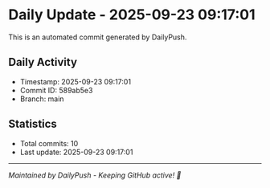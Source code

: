 # Daily Update - 2025-09-23 09:17:01

This is an automated commit generated by DailyPush.

## Daily Activity
- Timestamp: 2025-09-23 09:17:01
- Commit ID: 589ab5e3
- Branch: main

## Statistics
- Total commits: 10
- Last update: 2025-09-23 09:17:01

---
*Maintained by DailyPush - Keeping GitHub active! 🚀*
